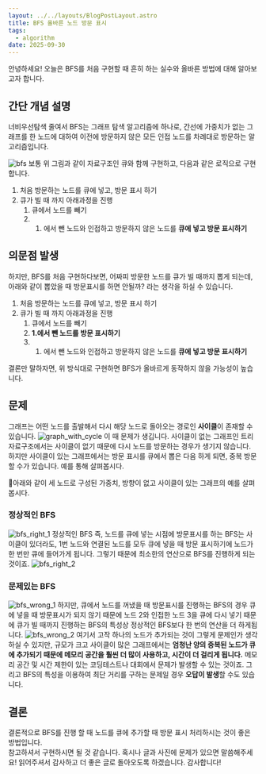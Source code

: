 ```yaml
---
layout: ../../layouts/BlogPostLayout.astro
title: BFS 올바른 노드 방문 표시
tags:
  - algorithm
date: 2025-09-30
---
```

안녕하세요! 오늘은 BFS를 처음 구현할 때 흔히 하는 실수와 올바른 방법에 대해 알아보고자 합니다.

## 간단 개념 설명

너비우선탐색 줄여서 BFS는 그래프 탐색 알고리즘에 하나로, 간선에 가중치가 없는 그래프를 한 노드에 대하여 이전에 방문하지 않은 모든 인접 노드를 차례대로 방문하는 알고리즘입니다.


![bfs](../../../public/bfs.png)
보통 위 그림과 같이 자료구조인 큐와 함께 구현하고, 다음과 같은 로직으로 구현합니다.

1. 처음 방문하는 노드를 큐에 넣고, 방문 표시 하기
2. 큐가 빌 때 까지 아래과정을 진행
	1. 큐에서 노드를 빼기
	2. 1. 에서 뺀 노드와 인접하고 방문하지 않은 노드를 **큐에 넣고 방문 표시하기**

## 의문점 발생
하지만, BFS를 처음 구현하다보면, 어짜피 방문한 노드를 큐가 빌 때까지 뽑게 되는데, 아래와 같이 뽑았을 때 방문표시를 하면 안될까? 라는 생각을 하실 수 있습니다. 

1. 처음 방문하는 노드를 큐에 넣고, 방문 표시 하기
2. 큐가 빌 때 까지 아래과정을 진행
	1. 큐에서 노드를 빼기
	2. **1.에서 뺀 노드를 방문 표시하기**
	3. 1. 에서 뺀 노드와 인접하고 방문하지 않은 노드를 **큐에 넣고 방문 표시하기**

결론만 말하자면, 위 방식대로 구현하면 BFS가 올바르게 동작하지 않을 가능성이 높습니다.
## 문제
그래프는 어떤 노드를 출발해서 다시 해당 노드로 돌아오는 경로인 **사이클**이 존재할 수 있습니다. 
![graph_with_cycle](../../../public/graph_with_cycle.png)
이 때 문제가 생깁니다. 사이클이 없는 그래프인 트리 자료구조에서는 사이클이 없기 때문에 다시 노드를 방문하는 경우가 생기지 않습니다. 하지만 사이클이 있는 그래프에서는 방문 표시를 큐에서 뽑은 다음 하게 되면, 중복 방문할 수가 있습니다. 예를 통해 살펴봅시다.

아래와 같이 세 노드로 구성된 가중치, 방향이 없고 사이클이 있는 그래프의 예를 살펴봅시다.
### 정상적인 BFS

![bfs_right_1](../../../public/bfs-right-1.png)
정상적인 BFS 즉, 노드를 큐에 넣는 시점에 방문표시를 하는 BFS는 사이클이 있더라도, 1번 노드와 연결된 노드를 모두 큐에 넣을 때 방문 표시하기에 노드가 한 번만 큐에 들어가게 됩니다. 그렇기 때문에 최소한의 연산으로 BFS를 진행하게 되는 것이죠.
![bfs_right_2](../../../public/bfs-right-2.png)

### 문제있는 BFS
![bfs_wrong_1](../../../public/bfs-wrong-1.png)
하지만, 큐에서 노드를 꺼냈을 때 방문표시를 진행하는 BFS의 경우 큐에 넣을 때 방문표시가 되지 않기 때문에
노드 2와 인접한 노드 3을 큐에 다시 넣기 때문에 큐가 빌 때까지 진행하는 BFS의 특성상 정상적인 BFS보다 한 번의 연산을 더 하게됩니다.
![bfs_wrong_2](../../../public/bfs_wrong-2.png)
여기서 고작 하나의 노드가 추가되는 것이 그렇게 문제인가 생각하실 수 있지만, 규모가 크고 사이클이 많은 그래프에서는 **엄청난 양의 중복된 노드가 큐에 추가되기 때문에 메모리 공간을 훨씬 더 많이 사용하고, 시간이 더 걸리게 됩니다.** 메모리 공간 및 시간 제한이 있는 코딩테스트나 대회에서 문제가 발생할 수 있는 것이죠.  그리고 BFS의 특성을 이용하여 최단 거리를 구하는 문제일 경우 **오답이 발생**할 수도 있습니다.
## 결론

결론적으로 BFS를 진행 할 때 노드를 큐에 추가할 때 방문 표시 처리하시는 것이 좋은 방법입니다.  
참고하셔서 구현하시면 될 것 같습니다. 혹시나 글과 사진에 문제가 있으면 말씀해주세요! 
읽어주셔서 감사하고 더 좋은 글로 돌아오도록 하겠습니다. 감사합니다!

